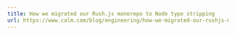 ```yaml
---
title: How we migrated our Rush.js monorepo to Node type stripping
url: https://www.calm.com/blog/engineering/how-we-migrated-our-rushjs-monorepo-to-node-type-stripping?ck_subscriber_id=478668122
---
```

